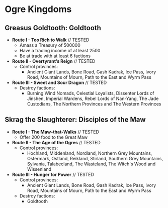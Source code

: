 # Ogre Kingdoms

## Greasus Goldtooth: Goldtooth

* **Route I - Too Rich to Walk** // TESTED
    * Amass a Treasury of 500000
    * Have a trading income of at least 2500
    * Be at trade with at least 6 factions
* **Route II - Overtyrant’s Reign** // TESTED
    * Control provinces:
        * Ancient Giant Lands, Bone Road, Gash Kadrak, Ice Pass, Ivory Road, Mountains of Mourn, Path to the East and
        Wyrm Pass
* **Route III - Sweet and Sour Dragon** // TESTED
    * Destroy factions:
        * Burning Wind Nomads, Celestial Loyalists, Dissenter Lords of Jinshen, Imperial Wardens, Rebel Lords of 
        Nan-Yang, The Jade Custodians, The Northern Provinces and The Western Provinces 

## Skrag the Slaughterer: Disciples of the Maw

* **Route I - The Maw-that-Walks** // TESTED
    * Offer 200 food to the Great Maw
* **Route II - The Age of the Ogres** // TESTED
    * Control provinces:
        * Hochland, Middenland, Nordland, Northern Grey Mountains, Ostermark, Ostland, Reikland, Stirland, Southern Grey 
        Mountains, Sylvania, Talabecland, The Wasteland, The Witch's Wood and Wissenland
* **Route III - Hunger for Power** // TESTED
    * Control provinces:
        * Ancient Giant Lands, Bone Road, Gash Kadrak, Ice Pass, Ivory Road, Mountains of Mourn, Path to the East and
        Wyrm Pass
    * Destroy factions:
        * Goldtooth